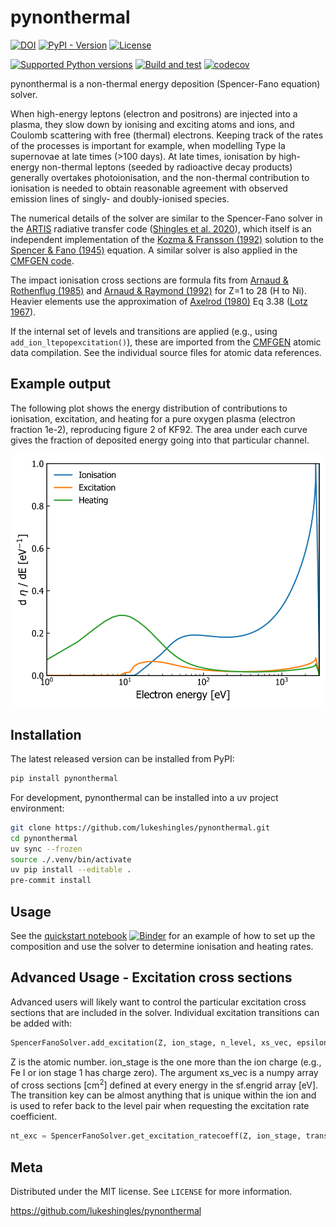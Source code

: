 # pynonthermal
[![DOI](https://zenodo.org/badge/359805556.svg)](https://zenodo.org/badge/latestdoi/359805556)
[![PyPI - Version](https://img.shields.io/pypi/v/pynonthermal)](https://pypi.org/project/pynonthermal)
[![License](https://img.shields.io/github/license/lukeshingles/pynonthermal)](https://github.com/lukeshingles/pynonthermal/blob/main/LICENSE)

[![Supported Python versions](https://img.shields.io/pypi/pyversions/pynonthermal)](https://pypi.org/project/pynonthermal/)
[![Build and test](https://github.com/lukeshingles/pynonthermal/actions/workflows/pytest.yml/badge.svg)](https://github.com/lukeshingles/pynonthermal/actions/workflows/pytest.yml)
[![codecov](https://codecov.io/gh/lukeshingles/pynonthermal/branch/main/graph/badge.svg?token=574XDCYFIi)](https://codecov.io/gh/lukeshingles/pynonthermal)

pynonthermal is a non-thermal energy deposition (Spencer-Fano equation) solver.

When high-energy leptons (electron and positrons) are injected into a plasma, they slow down by ionising and exciting atoms and ions, and Coulomb scattering with free (thermal) electrons. Keeping track of the rates of the processes is important for example, when modelling Type Ia supernovae at late times (>100 days). At late times, ionisation by high-energy non-thermal leptons (seeded by radioactive decay products) generally overtakes photoionisation, and the non-thermal contribution to ionisation is needed to obtain reasonable agreement with observed emission lines of singly- and doubly-ionised species.

The numerical details of the solver are similar to the Spencer-Fano solver in the [ARTIS](https://github.com/artis-mcrt/artis) radiative transfer code ([Shingles et al. 2020](https://ui.adsabs.harvard.edu/abs/2020MNRAS.492.2029S/abstract)), which itself is an independent implementation of the [Kozma & Fransson (1992)](https://ui.adsabs.harvard.edu/abs/1992ApJ...390..602K/abstract) solution to the [Spencer & Fano (1945)](https://ui.adsabs.harvard.edu/abs/1954PhRv...93.1172S/abstract) equation. A similar solver is also applied in the [CMFGEN code](https://kookaburra.phyast.pitt.edu/hillier/web/CMFGEN.htm).

The impact ionisation cross sections are formula fits from [Arnaud & Rothenflug (1985)](https://ui.adsabs.harvard.edu/abs/1985A%26AS...60..425A/abstract) and [Arnaud & Raymond (1992)](https://ui.adsabs.harvard.edu/abs/1992ApJ...398..394A/abstract) for Z=1 to 28 (H to Ni). Heavier elements use the approximation of [Axelrod (1980)](https://ui.adsabs.harvard.edu/abs/1980PhDT.........1A/abstract) Eq 3.38 ([Lotz 1967](https://doi.org/10.1007/BF01325928)).

If the internal set of levels and transitions are applied (e.g., using ```add_ion_ltepopexcitation()```), these are imported from the [CMFGEN](https://kookaburra.phyast.pitt.edu/hillier/web/CMFGEN.htm) atomic data compilation. See the individual source files for atomic data references.

## Example output
The following plot shows the energy distribution of contributions to ionisation, excitation, and heating for a pure oxygen plasma (electron fraction 1e-2), reproducing figure 2 of KF92. The area under each curve gives the fraction of deposited energy going into that particular channel.

![Emission plot](https://raw.githubusercontent.com/lukeshingles/pynonthermal/main/docs/oxygen_channels.svg)

## Installation
The latest released version can be installed from PyPI:
```sh
pip install pynonthermal
```

For development, pynonthermal can be installed into a uv project environment:
```sh
git clone https://github.com/lukeshingles/pynonthermal.git
cd pynonthermal
uv sync --frozen
source ./.venv/bin/activate
uv pip install --editable .
pre-commit install
```

## Usage
See the [quickstart notebook](https://github.com/lukeshingles/pynonthermal/blob/main/quickstart.ipynb) [![Binder](https://mybinder.org/badge_logo.svg)](https://mybinder.org/v2/gh/lukeshingles/pynonthermal/HEAD?filepath=quickstart.ipynb) for an example of how to set up the composition and use the solver to determine ionisation and heating rates.

## Advanced Usage - Excitation cross sections
Advanced users will likely want to control the particular excitation cross sections that are included in the solver. Individual excitation transitions can be added with:

```python
SpencerFanoSolver.add_excitation(Z, ion_stage, n_level, xs_vec, epsilon_trans_ev, transitionkey=(lower, upper))
```
Z is the atomic number. ion_stage is the one more than the ion charge (e.g., Fe I or ion stage 1 has charge zero). The argument xs_vec is a numpy array of cross sections [cm<sup>2</sup>] defined at every energy in the sf.engrid array [eV]. The transition key can be almost anything that is unique within the ion and is used to refer back to the level pair when requesting the excitation rate coefficient.

```python
nt_exc = SpencerFanoSolver.get_excitation_ratecoeff(Z, ion_stage, transitionkey)
```

## Meta

Distributed under the MIT license. See ``LICENSE`` for more information.

https://github.com/lukeshingles/pynonthermal
